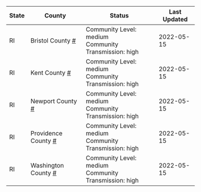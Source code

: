 State | County | Status | Last Updated
--- | --- | --- | --- 
RI | Bristol County <a href="#bristol_county">#</a> | <a name="bristol_county"></a>Community Level: medium<br/>Community Transmission: high | 2022-05-15
RI | Kent County <a href="#kent_county">#</a> | <a name="kent_county"></a>Community Level: medium<br/>Community Transmission: high | 2022-05-15
RI | Newport County <a href="#newport_county">#</a> | <a name="newport_county"></a>Community Level: medium<br/>Community Transmission: high | 2022-05-15
RI | Providence County <a href="#providence_county">#</a> | <a name="providence_county"></a>Community Level: medium<br/>Community Transmission: high | 2022-05-15
RI | Washington County <a href="#washington_county">#</a> | <a name="washington_county"></a>Community Level: medium<br/>Community Transmission: high | 2022-05-15
